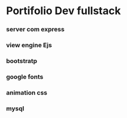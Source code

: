 # Portifolio Dev fullstack

### server com express
### view engine Ejs
### bootstratp
### google fonts
### animation css
### mysql
